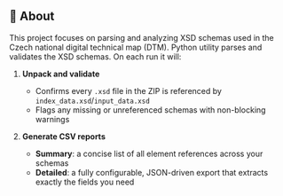 ## 📘 About

This project focuses on parsing and analyzing XSD schemas used in the Czech national digital technical map (DTM). Python utility parses and validates the XSD schemas. On each run it will:

1. **Unpack and validate**  
   - Confirms every `.xsd` file in the ZIP is referenced by `index_data.xsd`/`input_data.xsd`  
   - Flags any missing or unreferenced schemas with non-blocking warnings  

2. **Generate CSV reports**  
   - **Summary**: a concise list of all element references across your schemas  
   - **Detailed**: a fully configurable, JSON-driven export that extracts exactly the fields you need
